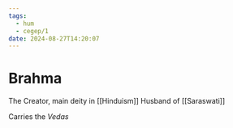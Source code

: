 ```yaml
---
tags:
  - hum
  - cegep/1
date: 2024-08-27T14:20:07
---
```


# Brahma

The Creator, main deity in [[Hinduism]]
Husband of [[Saraswati]]

Carries the *Vedas*

